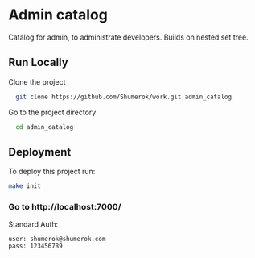 # Admin catalog

Catalog for admin, to administrate developers. Builds on nested set tree.

## Run Locally
Clone the project
```bash
  git clone https://github.com/Shumerok/work.git admin_catalog
```

Go to the project directory
```bash
  cd admin_catalog
```

## Deployment
To deploy this project run:
```bash
make init 
```

### Go to http://localhost:7000/
Standard Auth:
```
user: shumerok@shumerok.com
pass: 123456789
```